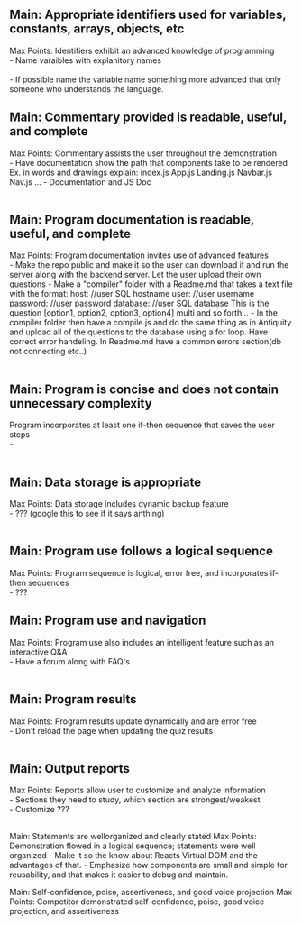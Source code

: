 ## Main: Appropriate identifiers used for variables, constants, arrays, objects, etc<br />
Max Points: Identifiers exhibit an advanced knowledge of programming<br />
    - Name varaibles with explanitory names<br /><br />
    - If possible name the variable name something more advanced that only someone who understands the language.
## Main: Commentary provided is readable, useful, and complete <br />
Max Points: Commentary assists the user throughout the demonstration<br />
    - Have documentation show the path that components take to be rendered Ex. in words and drawings explain:
        index.js
            App.js
                Landing.js
                    Navbar.js
                    Nav.js
                    ...
    - Documentation and JS Doc<br /><br />

## Main: Program documentation is readable, useful, and complete<br />
Max Points: Program documentation invites use of advanced features<br />
    - Make the repo public and make it so the user can download it and run the server along with the backend server. Let the user upload their own questions
    - Make a "compiler" folder with a Readme.md that takes a text file with the format:
        host: //user SQL hostname
        user: //user username
        password: //user password
        database: //user SQL database
        This is the question
        [option1, option2, option3, option4]
        multi
        and so forth...
    - In the compiler folder then have a compile.js and do the same thing as in Antiquity and upload all of the questions to the database using a for loop. Have correct error handeling. In Readme.md have a common errors section(db not connecting etc..)
<br /><br />

## Main: Program is concise and does not contain unnecessary complexity<br />
Program incorporates at least one if-then sequence that saves the user steps<br />
    - <br /><br />

## Main: Data storage is appropriate<br />
Max Points: Data storage includes dynamic backup feature<br />
    - ??? (google this to see if it says anthing)<br /><br />

## Main: Program use follows a logical sequence<br />
Max Points: Program sequence is logical, error free, and incorporates if-then sequences<br />
    - ???<br />
## Main: Program use and navigation<br />
Max Points: Program use also includes an intelligent feature such as an interactive Q&A<br />
    - Have a forum along with FAQ's<br /><br />

## Main: Program results<br />
Max Points: Program results update dynamically and are error free<br />
    - Don't reload the page when updating the quiz results<br /><br />

## Main: Output reports<br />
Max Points: Reports allow user to customize and analyze information<br />
    - Sections they need to study, which section are strongest/weakest<br />
    - Customize ???<br /><br />

Main: Statements are wellorganized and clearly stated
Max Points: Demonstration flowed in a logical sequence; statements were well organized
    - Make it so the know about Reacts Virtual DOM and the advantages of that.
    - Emphasize how components are small and simple for reusability, and that makes it easier to debug and maintain.

Main: Self-confidence, poise, assertiveness, and good voice projection
Max Points: Competitor demonstrated self-confidence, poise, good voice projection, and assertiveness

